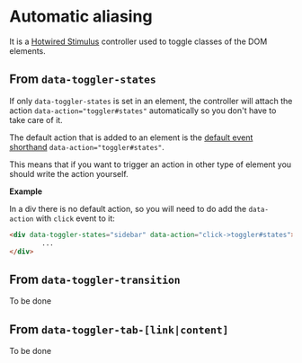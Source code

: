 # Automatic aliasing

It is a [Hotwired Stimulus](https://stimulus.hotwired.dev/) controller used to toggle classes of the DOM elements.

## From `data-toggler-states`

If only `data-toggler-states` is set in an element, the controller will attach the action `data-action="toggler#states"` automatically so you don't have to take care of it.

The default action that is added to an element is the [default event shorthand](https://stimulus.hotwired.dev/reference/actions#event-shorthand) `data-action="toggler#states"`.

This means that if you want to trigger an action in other type of element you should write the action yourself.

**Example**

In a div there is no default action, so you will need to do add the `data-action` with `click` event to it:

```html
<div data-toggler-states="sidebar" data-action="click->toggler#states">
        ...
</div>
```

## From `data-toggler-transition`

To be done

## From `data-toggler-tab-[link|content]`

To be done